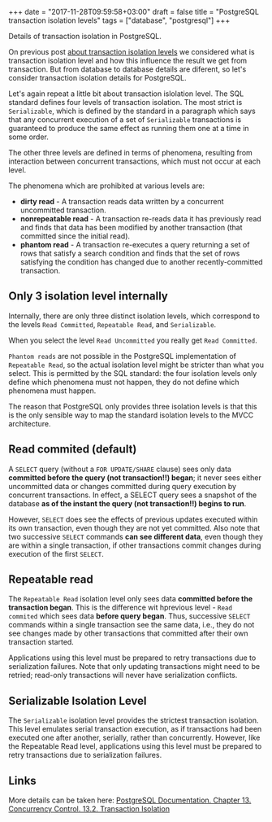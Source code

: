 +++
date = "2017-11-28T09:59:58+03:00"
draft = false
title = "PostgreSQL transaction isolation levels"
tags = ["database", "postgresql"]
+++

Details of transaction isolation in PostgreSQL.

<!--more-->

On previous post [about transaction isolation levels](/post/transaction_isolation_levels/) we considered what is 
transaction isolation level and how this influence the result we get from transaction. But from database to database 
details are diferent, so let's consider transaction isolation details for PostgreSQL.

Let's again repeat a little bit about transaction islolation level. 
The SQL standard defines four levels of transaction isolation. 
The most strict is `Serializable`, which is defined by the standard in a paragraph which says 
that any concurrent execution of a set of `Serializable` transactions is guaranteed to produce the same effect 
as running them one at a time in some order. 

The other three levels are defined in terms of phenomena, resulting from interaction between concurrent transactions, which must not occur at each level.

The phenomena which are prohibited at various levels are:

* **dirty read** - A transaction reads data written by a concurrent uncommitted transaction.
* **nonrepeatable read** - A transaction re-reads data it has previously read and finds that data has been modified by another transaction (that committed since the initial read).
* **phantom read** - A transaction re-executes a query returning a set of rows that satisfy a search condition and finds that the set of rows satisfying the condition has changed due to another recently-committed transaction.

## Only 3 isolation level internally

Internally, there are only three distinct isolation levels, which correspond to the levels `Read Committed`, 
`Repeatable Read`, and `Serializable`. 

When you select the level `Read Uncommitted` you really get `Read Committed`. 

`Phantom reads` are not possible in the PostgreSQL implementation of `Repeatable Read`, so the actual isolation level might be stricter than what you select. 
This is permitted by the SQL standard: the four isolation levels only define which phenomena must not happen, they do not define which phenomena must happen. 

The reason that PostgreSQL only provides three isolation levels is that this is the only sensible way to map the standard isolation levels 
to the MVCC architecture.

## Read commited (default)

A `SELECT` query (without a `FOR UPDATE/SHARE` clause) sees only data **committed before the query (not transaction!!) began**; 
it never sees either uncommitted data or changes committed during query execution by concurrent transactions. 
In effect, a SELECT query sees a snapshot of the database **as of the instant the query (not transaction!!) begins to run**.

However, `SELECT` does see the effects of previous updates executed within its own transaction, even though they are not yet committed. 
Also note that two successive `SELECT` commands **can see different data**, even though they are within a single transaction, 
if other transactions commit changes during execution of the first `SELECT`.

## Repeatable read

The `Repeatable Read` isolation level only sees data **committed before the transaction began**. This is the difference wit hprevious level - 
`Read commited` which sees data **before query began**. 
Thus, successive `SELECT` commands within a single transaction see the same data, i.e., 
they do not see changes made by other transactions that committed after their own transaction started.

Applications using this level must be prepared to retry transactions due to serialization failures. 
Note that only updating transactions might need to be retried; read-only transactions will never have serialization conflicts.

## Serializable Isolation Level

The `Serializable` isolation level provides the strictest transaction isolation. 
This level emulates serial transaction execution, as if transactions had been executed one after another, serially, rather than concurrently. 
However, like the Repeatable Read level, applications using this level must be prepared to retry transactions due to serialization failures. 

## Links

More details can be taken here: [PostgreSQL Documentation. Chapter 13. Concurrency Control. 13.2. Transaction Isolation](https://www.postgresql.org/docs/9.2/static/transaction-iso.html)


